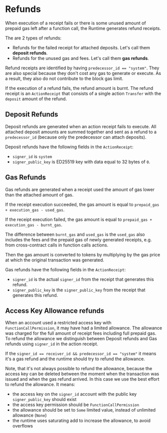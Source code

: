 # Refunds

When execution of a receipt fails or there is some unused amount of prepaid gas left after a function call, the Runtime generates refund receipts.

The are 2 types of refunds:
- Refunds for the failed receipt for attached deposits. Let's call them **deposit refunds**.
- Refunds for the unused gas and fees. Let's call them **gas refunds**.

Refund receipts are identified by having `predecessor_id == "system"`. They are also special because they don't cost any gas to generate or execute. As a result, they also do not contribute to the block gas limit.

If the execution of a refund fails, the refund amount is burnt.
The refund receipt is an `ActionReceipt` that consists of a single action `Transfer` with the `deposit` amount of the refund.

## Deposit Refunds

Deposit refunds are generated when an action receipt fails to execute. All attached deposit amounts are summed together and
sent as a refund to a `predecessor_id` (because only the predecessor can attach deposits).

Deposit refunds have the following fields in the `ActionReceipt`:
- `signer_id` is `system`
- `signer_public_key` is ED25519 key with data equal to 32 bytes of `0`.

## Gas Refunds

Gas refunds are generated when a receipt used the amount of gas lower than the attached amount of gas.

If the receipt execution succeeded, the gas amount is equal to `prepaid_gas + execution_gas - used_gas`.

If the receipt execution failed, the gas amount is equal to `prepaid_gas + execution_gas - burnt_gas`.

The difference between `burnt_gas` and `used_gas` is the `used_gas` also includes the fees and the prepaid gas of
newly generated receipts, e.g. from cross-contract calls in function calls actions.

Then the gas amount is converted to tokens by multiplying by the gas price at which the original transaction was generated.

Gas refunds have the following fields in the `ActionReceipt`:
- `signer_id` is the actual `signer_id` from the receipt that generates this refund.
- `signer_public_key` is the `signer_public_key` from the receipt that generates this refund.

## Access Key Allowance refunds

When an account used a restricted access key with `FunctionCallPermission`, it may have had a limited allowance.
The allowance was charged for the full amount of receipt fees including full prepaid gas.
To refund the allowance we distinguish between Deposit refunds and Gas refunds using `signer_id` in the action receipt.

If the `signer_id == receiver_id && predecessor_id == "system"` it means it's a gas refund and the runtime should try to refund the allowance.

Note, that it's not always possible to refund the allowance, because the access key can be deleted between the moment when the transaction was
issued and when the gas refund arrived. In this case we use the best effort to refund the allowance. It means:
- the access key on the `signer_id` account with the public key `signer_public_key` should exist
- the access key permission should be `FunctionCallPermission`
- the allowance should be set to `Some` limited value, instead of unlimited allowance (`None`)
- the runtime uses saturating add to increase the allowance, to avoid overflows
